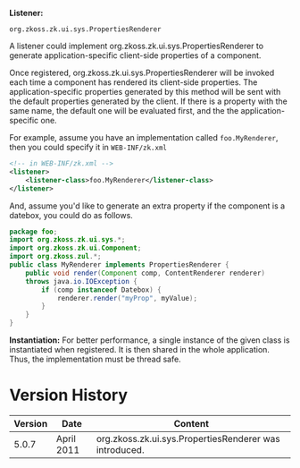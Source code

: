 **Listener:**

`org.zkoss.zk.ui.sys.PropertiesRenderer`

A listener could implement
<javadoc type="interface">org.zkoss.zk.ui.sys.PropertiesRenderer</javadoc>
to generate application-specific client-side properties of a component.

Once registered,
<javadoc type="interface" method="renderProperties(org.zkoss.zk.ui.Component, org.zkoss.zk.ui.sys.ContentRenderer)">org.zkoss.zk.ui.sys.PropertiesRenderer</javadoc>
will be invoked each time a component has rendered its client-side
properties. The application-specific properties generated by this method
will be sent with the default properties generated by the client. If
there is a property with the same name, the default one will be
evaluated first, and the the application-specific one.

For example, assume you have an implementation called `foo.MyRenderer`,
then you could specify it in `WEB-INF/zk.xml`

```xml
<!-- in WEB-INF/zk.xml -->
<listener>
    <listener-class>foo.MyRenderer</listener-class>
</listener>
```

And, assume you'd like to generate an extra property if the component is
a datebox, you could do as follows.

```java
package foo;
import org.zkoss.zk.ui.sys.*;
import org.zkoss.zk.ui.Component;
import org.zkoss.zul.*;
public class MyRenderer implements PropertiesRenderer {
    public void render(Component comp, ContentRenderer renderer)
    throws java.io.IOException {
        if (comp instanceof Datebox) {
            renderer.render("myProp", myValue);
        }
    }
}
```

**Instantiation:** For better performance, a single instance of the
given class is instantiated when registered. It is then shared in the
whole application. Thus, the implementation must be thread safe.

# Version History

| Version | Date       | Content                                                                                    |
|---------|------------|--------------------------------------------------------------------------------------------|
| 5.0.7   | April 2011 | <javadoc type="interface">org.zkoss.zk.ui.sys.PropertiesRenderer</javadoc> was introduced. |

